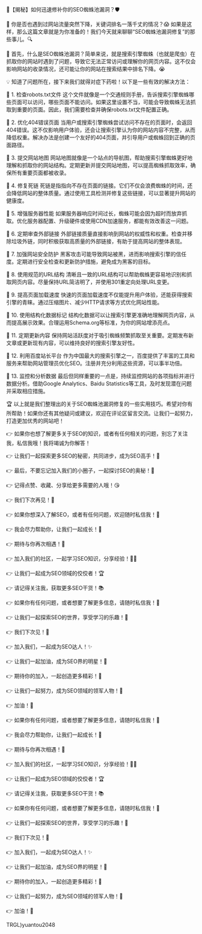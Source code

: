 🌟【揭秘】如何迅速修补你的SEO蜘蛛池漏洞？🛡️

🚀 你是否也遇到过网站流量突然下降，关键词排名一落千丈的情况？😱 如果是这样，那么这篇文章就是为你准备的！我们今天就来聊聊“SEO蜘蛛池漏洞修复”的那些事儿。🔍

🌈 首先，什么是SEO蜘蛛池漏洞？简单来说，就是搜索引擎蜘蛛（也就是爬虫）在抓取你的网站时遇到了问题，导致它无法正常访问或理解你的网页内容。这不仅会影响网站的收录情况，还可能让你的网站在搜索结果中排名下降。😭

💡 知道了问题所在，接下来我们就得对症下药啦！以下是一些有效的解决方法：

🔧 1. 检查robots.txt文件
这个文件就像是一个交通规则手册，告诉搜索引擎蜘蛛哪些页面可以访问，哪些页面不能访问。如果这里设置不当，可能会导致蜘蛛无法抓取到重要的页面。因此，我们需要检查并确保robots.txt文件配置正确。

🔧 2. 优化404错误页面
当用户或搜索引擎蜘蛛尝试访问不存在的页面时，会返回404错误。这不仅影响用户体验，还会让搜索引擎认为你的网站内容不完整，从而降低权重。解决办法是创建一个友好的404页面，并引导用户或蜘蛛回到正确的页面路径。

🔧 3. 提交网站地图
网站地图就像是一个站点的导航图，帮助搜索引擎蜘蛛更好地理解和抓取你的网站结构。定期更新并提交网站地图，可以提高蜘蛛抓取效率，确保所有重要页面都被收录。

🔧 4. 修复死链
死链是指指向不存在页面的链接。它们不仅会浪费蜘蛛的时间，还会降低网站的整体质量。通过使用工具检测并修复这些链接，可以显著提升网站的健康度。

🔧 5. 增强服务器性能
如果服务器响应时间过长，蜘蛛可能会因为超时而放弃抓取。优化服务器配置、升级硬件或使用CDN加速服务，都能有效改善这一问题。

🔧 6. 定期审查外部链接
外部链接质量直接影响到网站的权威性和权重。检查并移除垃圾外链，同时积极获取高质量的外部链接，有助于提高网站的整体表现。

🔧 7. 加强网站安全防护
黑客攻击可能导致网站被黑，进而影响搜索引擎的信任度。定期进行安全检查和更新防护措施，避免成为黑客的目标。

🔧 8. 使用规范的URL结构
清晰且一致的URL结构可以帮助蜘蛛更容易地识别和抓取网页内容。尽量保持URL简洁明了，并使用301重定向处理URL变更。

🔧 9. 提高页面加载速度
快速的页面加载速度不仅能提升用户体验，还能获得搜索引擎的青睐。通过压缩图片、减少HTTP请求等方式优化网站性能。

🔧 10. 使用结构化数据标记
结构化数据可以让搜索引擎更准确地理解网页内容，从而提高展示效果。合理运用Schema.org等标准，为你的网站增添亮点。

🔧 11. 定期更新内容
保持网站活跃度对于吸引蜘蛛频繁抓取至关重要。定期发布新文章或更新现有内容，可以维持良好的搜索引擎友好性。

🔧 12. 利用百度站长平台
作为中国最大的搜索引擎之一，百度提供了丰富的工具和服务来帮助网站管理员优化SEO。注册并充分利用这些资源，可以事半功倍。

🔧 13. 监控和分析数据
最后但同样重要的一点是，持续监控网站的各项指标并进行数据分析。借助Google Analytics、Baidu Statistics等工具，及时发现潜在问题并采取相应措施。

🏆 以上就是我们整理出的关于SEO蜘蛛池漏洞修复的一些实用技巧。希望对你有所帮助！如果你还有其他疑问或建议，欢迎在评论区留言交流。让我们一起努力，打造更加优秀的网站吧！

👉 如果你也想了解更多关于SEO的知识，或者有任何相关的问题，别忘了关注我，私信我哦！我将竭诚为你解答！

👉 让我们一起探索更多SEO的秘密，共同进步，成为SEO高手！💪

👉 最后，不要忘记加入我们的小圈子，一起探讨SEO的奥秘！👋

👉 记得点赞、收藏、分享给更多需要的人哦！😘

👉 我们下次再见！👋

👉 如果你想深入了解SEO，或者有任何问题，欢迎随时私信我！💌

👉 我会尽力帮助你，让我们一起成长！🌱

👉 期待与你再次相遇！🌈

👉 加入我们的社区，一起学习SEO知识，分享经验！👩‍🏫

👉 让我们一起成为SEO领域的佼佼者！🏆

👉 请记得关注我，获取更多SEO干货！📚

👉 如果你有任何问题，或者想要了解更多信息，请随时私信我！💌

👉 让我们一起探索SEO的世界，享受学习的乐趣！📖

👉 我们下次见！👋

👉 加入我们，一起成为SEO达人！✨

👉 让我们一起加油，成为SEO界的明星！🌟

👉 期待你的加入，一起创造更多精彩！🎉

👉 让我们一起努力，成为SEO领域的领军人物！👑

👉 加油！💪

👉 如果你有任何问题，或者想要了解更多信息，请随时私信我！💌

👉 我会尽力帮助你，让我们一起成长！🌱

👉 期待与你再次相遇！🌈

👉 加入我们的社区，一起学习SEO知识，分享经验！👩‍🏫

👉 让我们一起成为SEO领域的佼佼者！🏆

👉 请记得关注我，获取更多SEO干货！📚

👉 如果你有任何问题，或者想要了解更多信息，请随时私信我！💌

👉 让我们一起探索SEO的世界，享受学习的乐趣！📖

👉 我们下次见！👋

👉 加入我们，一起成为SEO达人！✨

👉 让我们一起加油，成为SEO界的明星！🌟

👉 期待你的加入，一起创造更多精彩！🎉

👉 让我们一起努力，成为SEO领域的领军人物！👑

👉 加油！💪

TRGL)yuantou2048